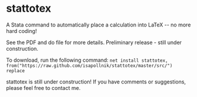 # stattotex
A Stata command to automatically place a calculation into LaTeX -- no more hard coding!

See the PDF and do file for more details. Preliminary release - still under construction.

To download, run the following command: `net install stattotex, from("https://raw.github.com/isapollnik/stattotex/master/src/") replace`

stattotex is still under construction! If you have comments or suggestions, please feel free to contact me.
